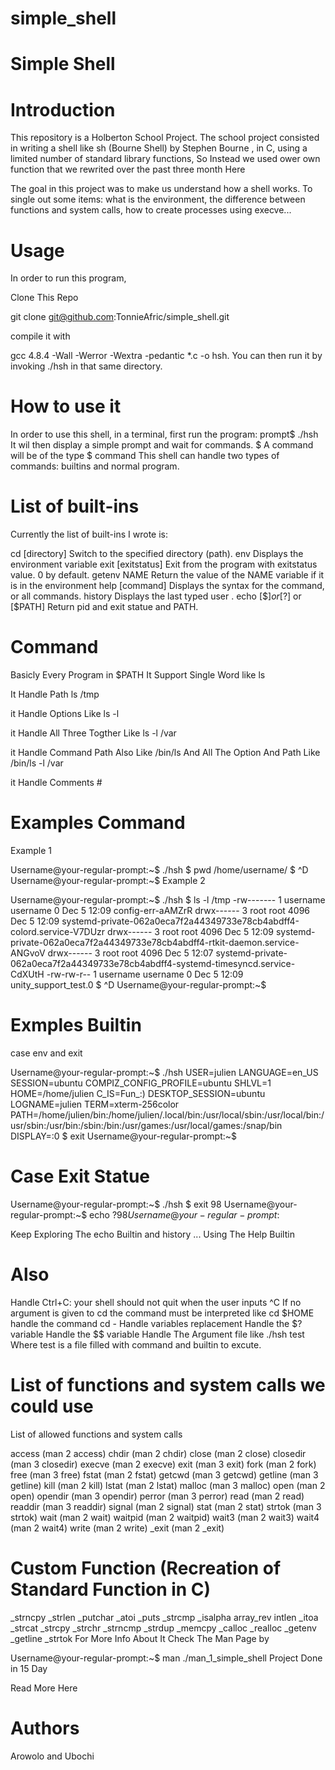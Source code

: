 # simple_shell
# Simple Shell
# Introduction
This repository is a Holberton School Project. The school project consisted in writing a shell like sh (Bourne Shell) by Stephen Bourne , in C, using a limited number of standard library functions, So Instead we used ower own function that we rewrited over the past three month Here

The goal in this project was to make us understand how a shell works. To single out some items: what is the environment, the difference between functions and system calls, how to create processes using execve...

# Usage
In order to run this program,

Clone This Repo

git clone git@github.com:TonnieAfric/simple_shell.git

compile it with

gcc 4.8.4 -Wall -Werror -Wextra -pedantic *.c -o hsh.
You can then run it by invoking ./hsh in that same directory.

# How to use it
In order to use this shell, in a terminal, first run the program:
prompt$ ./hsh
It wil then display a simple prompt and wait for commands.
$
A command will be of the type $ command
This shell can handle two types of commands: builtins and normal program.

# List of built-ins
Currently the list of built-ins I wrote is:

cd [directory]
Switch to the specified directory (path).
env
Displays the environment variable
exit [exitstatus]
Exit from the program with exitstatus value. 0 by default.
getenv NAME
Return the value of the NAME variable if it is in the environment
help [command]
Displays the syntax for the command, or all commands.
history
Displays the last typed user .
echo [$$] or [$?] or [$PATH] Return pid and exit statue and PATH.

# Command
Basicly Every Program in $PATH It Support Single Word like ls

It Handle Path ls /tmp

it Handle Options Like ls -l

it Handle All Three Togther Like ls -l /var

it Handle Command Path Also Like /bin/ls And All The Option And Path Like /bin/ls -l /var

it Handle Comments #

# Examples Command
Example 1

Username@your-regular-prompt:~$ ./hsh
$ pwd
/home/username/
$ ^D
Username@your-regular-prompt:~$
Example 2

Username@your-regular-prompt:~$ ./hsh
$ ls -l /tmp 
-rw------- 1 username username    0 Dec  5 12:09 config-err-aAMZrR
drwx------ 3 root   root   4096 Dec  5 12:09 systemd-private-062a0eca7f2a44349733e78cb4abdff4-colord.service-V7DUzr
drwx------ 3 root   root   4096 Dec  5 12:09 systemd-private-062a0eca7f2a44349733e78cb4abdff4-rtkit-daemon.service-ANGvoV
drwx------ 3 root   root   4096 Dec  5 12:07 systemd-private-062a0eca7f2a44349733e78cb4abdff4-systemd-timesyncd.service-CdXUtH
-rw-rw-r-- 1 username username    0 Dec  5 12:09 unity_support_test.0
$ ^D
Username@your-regular-prompt:~$
# Exmples Builtin
case env and exit

Username@your-regular-prompt:~$ ./hsh
USER=julien
LANGUAGE=en_US
SESSION=ubuntu
COMPIZ_CONFIG_PROFILE=ubuntu
SHLVL=1
HOME=/home/julien
C_IS=Fun_:)
DESKTOP_SESSION=ubuntu
LOGNAME=julien
TERM=xterm-256color
PATH=/home/julien/bin:/home/julien/.local/bin:/usr/local/sbin:/usr/local/bin:/usr/sbin:/usr/bin:/sbin:/bin:/usr/games:/usr/local/games:/snap/bin
DISPLAY=:0
$ exit
Username@your-regular-prompt:~$ 

# Case Exit Statue

Username@your-regular-prompt:~$ ./hsh
$ exit 98
Username@your-regular-prompt:~$ echo $?
98
Username@your-regular-prompt:~$

Keep Exploring The echo Builtin and history ... Using The Help Builtin

# Also
Handle Ctrl+C: your shell should not quit when the user inputs ^C
If no argument is given to cd the command must be interpreted like cd $HOME
handle the command cd -
Handle variables replacement
Handle the $? variable
Handle the $$ variable
Handle The Argument file like ./hsh test Where test is a file filled with command and builtin to excute.

# List of functions and system calls we could use
List of allowed functions and system calls

access (man 2 access)
chdir (man 2 chdir)
close (man 2 close)
closedir (man 3 closedir)
execve (man 2 execve)
exit (man 3 exit)
fork (man 2 fork)
free (man 3 free)
fstat (man 2 fstat)
getcwd (man 3 getcwd)
getline (man 3 getline)
kill (man 2 kill)
lstat (man 2 lstat)
malloc (man 3 malloc)
open (man 2 open)
opendir (man 3 opendir)
perror (man 3 perror)
read (man 2 read)
readdir (man 3 readdir)
signal (man 2 signal)
stat (man 2 stat)
strtok (man 3 strtok)
wait (man 2 wait)
waitpid (man 2 waitpid)
wait3 (man 2 wait3)
wait4 (man 2 wait4)
write (man 2 write)
_exit (man 2 _exit)

# Custom Function (Recreation of Standard Function in C)
_strncpy
_strlen
_putchar
_atoi
_puts
_strcmp
_isalpha
array_rev
intlen
_itoa
_strcat
_strcpy
_strchr
_strncmp
_strdup
_memcpy
_calloc
_realloc
_getenv
_getline
_strtok
For More Info About It Check The Man Page by

Username@your-regular-prompt:~$ man ./man_1_simple_shell
Project Done in 15 Day

Read More Here
# Authors
Arowolo and Ubochi
